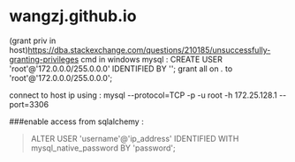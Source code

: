 # wangzj.github.io
(grant priv in host)https://dba.stackexchange.com/questions/210185/unsuccessfully-granting-privileges
cmd in windows mysql : CREATE USER 'root'@'172.0.0.0/255.0.0.0' IDENTIFIED BY '<password>'; grant all on *.* to 'root'@'172.0.0.0/255.0.0.0';



connect to host ip using : mysql --protocol=TCP -p -u root -h 172.25.128.1 --port=3306



###enable access from sqlalchemy : 
>ALTER USER 'username'@'ip_address' IDENTIFIED WITH mysql_native_password BY 'password';
